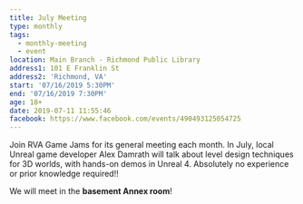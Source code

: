 ```yaml
---
title: July Meeting
type: monthly
tags:
  - monthly-meeting
  - event
location: Main Branch - Richmond Public Library
address1: 101 E Franklin St
address2: 'Richmond, VA'
start: '07/16/2019 5:30PM'
end: '07/16/2019 7:30PM'
age: 18+
date: 2019-07-11 11:55:46
facebook: https://www.facebook.com/events/490493125054725
---
```

Join RVA Game Jams for its general meeting each month. In July, local Unreal game developer Alex Damrath will talk about level design techniques for 3D worlds, with hands-on demos in Unreal 4. Absolutely no experience or prior knowledge required!!

We will meet in the **basement Annex room**!
<!-- more -->